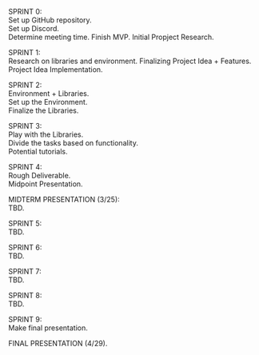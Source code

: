 SPRINT 0:  
Set up GitHub repository.   
Set up Discord.  
Determine meeting time. 
Finish MVP. 
Initial Propject Research. 
  
SPRINT 1:  
Research on libraries and environment. 
Finalizing Project Idea + Features. 
Project Idea Implementation. 
  
SPRINT 2:  
Environment + Libraries.    
Set up the Environment.    
Finalize the Libraries.     
  
SPRINT 3:  
Play with the Libraries.     
Divide the tasks based on functionality.    
Potential tutorials. 
  
SPRINT 4:  
Rough Deliverable.  
Midpoint Presentation.    
  
MIDTERM PRESENTATION (3/25):  
TBD. 
  
SPRINT 5:  
TBD. 
  
SPRINT 6:  
TBD. 
  
SPRINT 7:  
TBD. 
  
SPRINT 8:  
TBD. 
  
SPRINT 9:  
Make final presentation. 
  
FINAL PRESENTATION (4/29). 
  

